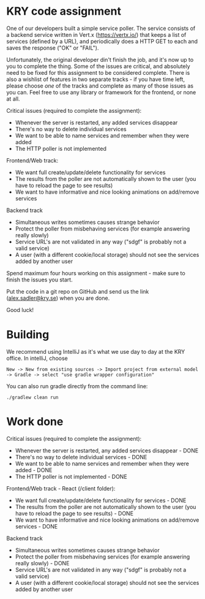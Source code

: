 # KRY code assignment

One of our developers built a simple service poller.
The service consists of a backend service written in Vert.x (https://vertx.io/) that keeps a list of services (defined by a URL), and periodically does a HTTP GET to each and saves the response ("OK" or "FAIL").

Unfortunately, the original developer din't finish the job, and it's now up to you to complete the thing.
Some of the issues are critical, and absolutely need to be fixed for this assignment to be considered complete.
There is also a wishlist of features in two separate tracks - if you have time left, please choose *one* of the tracks and complete as many of those issues as you can.
Feel free to use any library or framework for the frontend, or none at all.

Critical issues (required to complete the assignment):

- Whenever the server is restarted, any added services disappear
- There's no way to delete individual services
- We want to be able to name services and remember when they were added
- The HTTP poller is not implemented

Frontend/Web track:
- We want full create/update/delete functionality for services
- The results from the poller are not automatically shown to the user (you have to reload the page to see results)
- We want to have informative and nice looking animations on add/remove services

Backend track
- Simultaneous writes sometimes causes strange behavior
- Protect the poller from misbehaving services (for example answering really slowly)
- Service URL's are not validated in any way ("sdgf" is probably not a valid service)
- A user (with a different cookie/local storage) should not see the services added by another user

Spend maximum four hours working on this assignment - make sure to finish the issues you start.

Put the code in a git repo on GitHub and send us the link (alex.sadler@kry.se) when you are done.

Good luck!

# Building
We recommend using IntelliJ as it's what we use day to day at the KRY office.
In intelliJ, choose
```
New -> New from existing sources -> Import project from external model -> Gradle -> select "use gradle wrapper configuration"
```

You can also run gradle directly from the command line:
```
./gradlew clean run
```

# Work done

Critical issues (required to complete the assignment):

- Whenever the server is restarted, any added services disappear - DONE
- There's no way to delete individual services - DONE
- We want to be able to name services and remember when they were added - DONE
- The HTTP poller is not implemented - DONE

Frontend/Web track - React (/client folder):
- We want full create/update/delete functionality for services - DONE
- The results from the poller are not automatically shown to the user (you have to reload the page to see results) - DONE
- We want to have informative and nice looking animations on add/remove services - DONE

Backend track
- Simultaneous writes sometimes causes strange behavior
- Protect the poller from misbehaving services (for example answering really slowly) - DONE
- Service URL's are not validated in any way ("sdgf" is probably not a valid service)
- A user (with a different cookie/local storage) should not see the services added by another user
